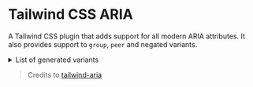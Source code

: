# Tailwind CSS ARIA

A Tailwind CSS plugin that adds support for all modern ARIA attributes. It also
provides support to `group`, `peer` and negated variants.

<details>
  <summary>List of generated variants</summary>

| **ARIA Attributes**          | **Group ARIA Attributes**          | **Peer ARIA Attributes**          |
| ---------------------------- | ---------------------------------- | --------------------------------- |
| aria-atomic                  | group-aria-atomic                  | peer-aria-atomic                  |
| aria-autocomplete-both       | group-aria-autocomplete-both       | peer-aria-autocomplete-both       |
| aria-autocomplete-inline     | group-aria-autocomplete-inline     | peer-aria-autocomplete-inline     |
| aria-autocomplete-list       | group-aria-autocomplete-list       | peer-aria-autocomplete-list       |
| aria-busy                    | group-aria-busy                    | peer-aria-busy                    |
| aria-checked                 | group-aria-checked                 | peer-aria-checked                 |
| aria-checked-mixed           | group-aria-checked-mixed           | peer-aria-checked-mixed           |
| aria-current                 | group-aria-current                 | peer-aria-current                 |
| aria-current-date            | group-aria-current-date            | peer-aria-current-date            |
| aria-current-location        | group-aria-current-location        | peer-aria-current-location        |
| aria-current-page            | group-aria-current-page            | peer-aria-current-page            |
| aria-current-step            | group-aria-current-step            | peer-aria-current-step            |
| aria-current-time            | group-aria-current-time            | peer-aria-current-time            |
| aria-disabled                | group-aria-disabled                | peer-aria-disabled                |
| aria-dropeffect-copy         | group-aria-dropeffect-copy         | peer-aria-dropeffect-copy         |
| aria-dropeffect-execute      | group-aria-dropeffect-execute      | peer-aria-dropeffect-execute      |
| aria-dropeffect-link         | group-aria-dropeffect-link         | peer-aria-dropeffect-link         |
| aria-dropeffect-move         | group-aria-dropeffect-move         | peer-aria-dropeffect-move         |
| aria-dropeffect-none         | group-aria-dropeffect-none         | peer-aria-dropeffect-none         |
| aria-dropeffect-popup        | group-aria-dropeffect-popup        | peer-aria-dropeffect-popup        |
| aria-errormessage            | group-aria-errormessage            | peer-aria-errormessage            |
| aria-expanded                | group-aria-expanded                | peer-aria-expanded                |
| aria-grabbed                 | group-aria-grabbed                 | peer-aria-grabbed                 |
| aria-haspopup                | group-aria-haspopup                | peer-aria-haspopup                |
| aria-haspopup-dialog         | group-aria-haspopup-dialog         | peer-aria-haspopup-dialog         |
| aria-haspopup-grid           | group-aria-haspopup-grid           | peer-aria-haspopup-grid           |
| aria-haspopup-listbox        | group-aria-haspopup-listbox        | peer-aria-haspopup-listbox        |
| aria-haspopup-menu           | group-aria-haspopup-menu           | peer-aria-haspopup-menu           |
| aria-haspopup-tree           | group-aria-haspopup-tree           | peer-aria-haspopup-tree           |
| aria-hidden                  | group-aria-hidden                  | peer-aria-hidden                  |
| aria-invalid                 | group-aria-invalid                 | peer-aria-invalid                 |
| aria-invalid-grammar         | group-aria-invalid-grammar         | peer-aria-invalid-grammar         |
| aria-invalid-spelling        | group-aria-invalid-spelling        | peer-aria-invalid-spelling        |
| aria-level-1                 | group-aria-level-1                 | peer-aria-level-1                 |
| aria-level-10                | group-aria-level-10                | peer-aria-level-10                |
| aria-level-2                 | group-aria-level-2                 | peer-aria-level-2                 |
| aria-level-3                 | group-aria-level-3                 | peer-aria-level-3                 |
| aria-level-4                 | group-aria-level-4                 | peer-aria-level-4                 |
| aria-level-5                 | group-aria-level-5                 | peer-aria-level-5                 |
| aria-level-6                 | group-aria-level-6                 | peer-aria-level-6                 |
| aria-level-7                 | group-aria-level-7                 | peer-aria-level-7                 |
| aria-level-8                 | group-aria-level-8                 | peer-aria-level-8                 |
| aria-level-9                 | group-aria-level-9                 | peer-aria-level-9                 |
| aria-live-assertive          | group-aria-live-assertive          | peer-aria-live-assertive          |
| aria-live-off                | group-aria-live-off                | peer-aria-live-off                |
| aria-live-polite             | group-aria-live-polite             | peer-aria-live-polite             |
| aria-multiline               | group-aria-multiline               | peer-aria-multiline               |
| aria-multiselectable         | group-aria-multiselectable         | peer-aria-multiselectable         |
| aria-not-atomic              | group-aria-not-atomic              | peer-aria-not-atomic              |
| aria-not-busy                | group-aria-not-busy                | peer-aria-not-busy                |
| aria-not-checked             | group-aria-not-checked             | peer-aria-not-checked             |
| aria-not-current             | group-aria-not-current             | peer-aria-not-current             |
| aria-not-disabled            | group-aria-not-disabled            | peer-aria-not-disabled            |
| aria-not-expanded            | group-aria-not-expanded            | peer-aria-not-expanded            |
| aria-not-grabbed             | group-aria-not-grabbed             | peer-aria-not-grabbed             |
| aria-not-hidden              | group-aria-not-hidden              | peer-aria-not-hidden              |
| aria-not-invalid             | group-aria-not-invalid             | peer-aria-not-invalid             |
| aria-not-multiline           | group-aria-not-multiline           | peer-aria-not-multiline           |
| aria-not-multiselectable     | group-aria-not-multiselectable     | peer-aria-not-multiselectable     |
| aria-not-pressed             | group-aria-not-pressed             | peer-aria-not-pressed             |
| aria-not-readonly            | group-aria-not-readonly            | peer-aria-not-readonly            |
| aria-not-required            | group-aria-not-required            | peer-aria-not-required            |
| aria-not-selected            | group-aria-not-selected            | peer-aria-not-selected            |
| aria-orientation-horizontal  | group-aria-orientation-horizontal  | peer-aria-orientation-horizontal  |
| aria-orientation-vertical    | group-aria-orientation-vertical    | peer-aria-orientation-vertical    |
| aria-pressed                 | group-aria-pressed                 | peer-aria-pressed                 |
| aria-pressed-mixed           | group-aria-pressed-mixed           | peer-aria-pressed-mixed           |
| aria-readonly                | group-aria-readonly                | peer-aria-readonly                |
| aria-relevant-additions      | group-aria-relevant-additions      | peer-aria-relevant-additions      |
| aria-relevant-additions-text | group-aria-relevant-additions-text | peer-aria-relevant-additions-text |
| aria-relevant-all            | group-aria-relevant-all            | peer-aria-relevant-all            |
| aria-relevant-removals       | group-aria-relevant-removals       | peer-aria-relevant-removals       |
| aria-relevant-text           | group-aria-relevant-text           | peer-aria-relevant-text           |
| aria-required                | group-aria-required                | peer-aria-required                |
| aria-selected                | group-aria-selected                | peer-aria-selected                |
| aria-sort-ascending          | group-aria-sort-ascending          | peer-aria-sort-ascending          |
| aria-sort-descending         | group-aria-sort-descending         | peer-aria-sort-descending         |
| aria-sort-none               | group-aria-sort-none               | peer-aria-sort-none               |
| aria-sort-other              | group-aria-sort-other              | peer-aria-sort-other              |

</details>

> Credits to [tailwind-aria](https://github.com/mellambias/tailwind-aria)
